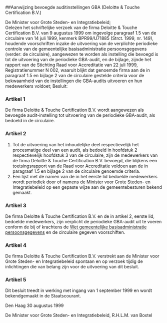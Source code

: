 <meta http-equiv='Content-Type' content='text/html; charset=utf-8' />

##Aanwijzing bevoegde auditinstellingen GBA (Deloitte & Touche Certification B.V.)

De Minister voor Grote Steden- en Integratiebeleid;  
Gelezen het schriftelijke verzoek van de firma Deloitte & Touche Certification B.V. van 9 augustus 1999 om ingevolge paragraaf 1.5 van de circulaire van 14 juli 1999, kenmerk BPR99/U71885 (Strct. 1999, nr. 149), houdende voorschriften inzake de uitvoering van de verplichte periodieke controle van de gemeentelijke basisadministratie persoonsgegevens (verder: de circulaire), aangewezen te worden als instelling die bevoegd is tot de uitvoering van de periodieke GBA-audit, en de bijlage, zijnde het rapport van de Stichting Raad voor Accreditatie van 22 juli 1999, Registratienummer N 002, waaruit blijkt dat genoemde firma aan de in paragraaf 1.5 en bijlage 2 van de circulaire gestelde criteria voor de bekwaamheid van de instellingen die GBA-audits uitvoeren en hun medewerkers voldoet;
Besluit:    

### Artikel  1  

De firma Deloitte & Touche Certification B.V. wordt aangewezen als bevoegde audit-instelling tot uitvoering van de periodieke GBA-audit, als bedoeld in de circulaire. 

### Artikel  2  

1.  Tot de uitvoering van het inhoudelijke deel respectievelijk het procesmatige deel van een audit, als bedoeld in hoofdstuk 2 respectievelijk hoofdstuk 3 van de circulaire, zijn de medewerkers van de firma Deloitte & Touche Certification B.V. bevoegd, die blijkens een toetsingsrapport van de Raad voor Accreditatie voldoen aan de in paragraaf 1.5 en bijlage 2 van de circulaire genoemde criteria.   
2.  Een lijst met de namen van de in het eerste lid bedoelde medewerkers wordt periodiek door of namens de Minister voor Grote Steden- en Integratiebeleid op een gepaste wijze aan de gemeentebesturen bekend gemaakt.  

### Artikel  3  

De firma Deloitte & Touche Certification B.V. en de in artikel 2, eerste lid, bedoelde medewerkers, zijn verplicht de periodieke GBA-audit uit te voeren conform de bij of krachtens de [Wet gemeentelijke basisadministratie persoonsgegevens](../../../../../../../../../../../wet/wet/gemeentelijke/basisadministratie/persoonsgegevens/BWBR0006723/README.md) en de circulaire gegeven voorschiften. 

### Artikel  4  

De firma Deloitte & Touche Certification B.V. verstrekt aan de Minister voor Grote Steden- en Integratiebeleid spontaan en op verzoek tijdig de inlichtingen die van belang zijn voor de uitvoering van dit besluit. 

### Artikel  5  

Dit besluit treedt in werking met ingang van 1 september 1999 en wordt bekendgemaakt in de Staatscourant. 

Den Haag 
30 augustus 1999    

De 
Minister voor Grote Steden- en Integratiebeleid, 
R.H.L.M. van Boxtel      
